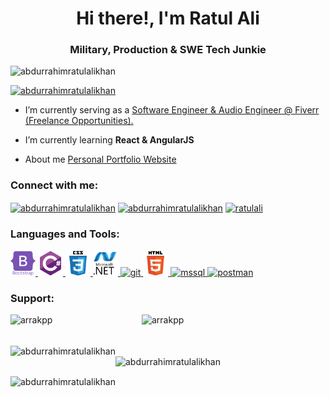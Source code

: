 <h1 align="center">Hi there!, I'm Ratul Ali</h1>
<h3 align="center">Military, Production & SWE Tech Junkie</h3>

<p align="left"> <img src="https://komarev.com/ghpvc/?username=abdurrahimratulalikhan&label=Profile%20views&color=0e75b6&style=flat" alt="abdurrahimratulalikhan" /> </p>

<p align="left"> <a href="https://github.com/ryo-ma/github-profile-trophy"><img src="https://github-profile-trophy.vercel.app/?username=abdurrahimratulalikhan" alt="abdurrahimratulalikhan" /></a> </p>

- I’m currently serving as a [Software Engineer & Audio Engineer @ Fiverr (Freelance Opportunities).](https://www.fiverr.com)

- I’m currently learning **React & AngularJS**

- About me [Personal Portfolio Website](sites.google.com/view/abdurrahimratulalikhan)

<h3 align="left">Connect with me:</h3>
<p align="left">
<a href="https://linkedin.com/in/abdurrahimratulalikhan" target="blank"><img align="center" src="https://raw.githubusercontent.com/rahuldkjain/github-profile-readme-generator/master/src/images/icons/Social/linked-in-alt.svg" alt="abdurrahimratulalikhan" height="30" width="40" /></a>
<a href="https://instagram.com/abdurrahimratulalikhan" target="blank"><img align="center" src="https://raw.githubusercontent.com/rahuldkjain/github-profile-readme-generator/master/src/images/icons/Social/instagram.svg" alt="abdurrahimratulalikhan" height="30" width="40" /></a>
<a href="https://www.youtube.com/c/ratulali" target="blank"><img align="center" src="https://raw.githubusercontent.com/rahuldkjain/github-profile-readme-generator/master/src/images/icons/Social/youtube.svg" alt="ratulali" height="30" width="40" /></a>
</p>

<h3 align="left">Languages and Tools:</h3>
<p align="left"> <a href="https://getbootstrap.com" target="_blank" rel="noreferrer"> <img src="https://raw.githubusercontent.com/devicons/devicon/master/icons/bootstrap/bootstrap-plain-wordmark.svg" alt="bootstrap" width="40" height="40"/> </a> <a href="https://www.w3schools.com/cs/" target="_blank" rel="noreferrer"> <img src="https://raw.githubusercontent.com/devicons/devicon/master/icons/csharp/csharp-original.svg" alt="csharp" width="40" height="40"/> </a> <a href="https://www.w3schools.com/css/" target="_blank" rel="noreferrer"> <img src="https://raw.githubusercontent.com/devicons/devicon/master/icons/css3/css3-original-wordmark.svg" alt="css3" width="40" height="40"/> </a> <a href="https://dotnet.microsoft.com/" target="_blank" rel="noreferrer"> <img src="https://raw.githubusercontent.com/devicons/devicon/master/icons/dot-net/dot-net-original-wordmark.svg" alt="dotnet" width="40" height="40"/> </a> <a href="https://git-scm.com/" target="_blank" rel="noreferrer"> <img src="https://www.vectorlogo.zone/logos/git-scm/git-scm-icon.svg" alt="git" width="40" height="40"/> </a> <a href="https://www.w3.org/html/" target="_blank" rel="noreferrer"> <img src="https://raw.githubusercontent.com/devicons/devicon/master/icons/html5/html5-original-wordmark.svg" alt="html5" width="40" height="40"/> </a> <a href="https://www.microsoft.com/en-us/sql-server" target="_blank" rel="noreferrer"> <img src="https://www.svgrepo.com/show/303229/microsoft-sql-server-logo.svg" alt="mssql" width="40" height="40"/> </a> <a href="https://postman.com" target="_blank" rel="noreferrer"> <img src="https://www.vectorlogo.zone/logos/getpostman/getpostman-icon.svg" alt="postman" width="40" height="40"/> </a> </p>

<h3 align="left">Support:</h3>
<p><a href="https://www.buymeacoffee.com/arrakpp"> <img align="left" src="https://cdn.buymeacoffee.com/buttons/v2/default-yellow.png" height="50" width="210" alt="arrakpp" /></a><a href="https://ko-fi.com/arrakpp"> <img align="left" src="https://cdn.ko-fi.com/cdn/kofi3.png?v=3" height="50" width="210" alt="arrakpp" /></a></p><br><br>

<p><img align="left" src="https://github-readme-stats.vercel.app/api/top-langs?username=abdurrahimratulalikhan&show_icons=true&locale=en&layout=compact" alt="abdurrahimratulalikhan" /></p>

<p>&nbsp;<img align="center" src="https://github-readme-stats.vercel.app/api?username=abdurrahimratulalikhan&show_icons=true&locale=en" alt="abdurrahimratulalikhan" /></p>

<p><img align="center" src="https://github-readme-streak-stats.herokuapp.com/?user=abdurrahimratulalikhan&" alt="abdurrahimratulalikhan" /></p>
